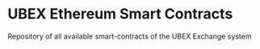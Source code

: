 # UBEX Ethereum Smart Contracts

Repository of all available smart-contracts of the UBEX Exchange system
